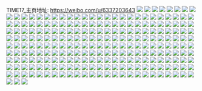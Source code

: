 TIME17_主页地址: https://weibo.com/u/6337203643 
![](https://wx4.sinaimg.cn/mw2000/006USg9Zgy1h8ugfgu9dbj32c0340hdu.jpg) 
![](https://wx4.sinaimg.cn/mw2000/006USg9Zgy1h8u79ft61xj30ty0pfaeu.jpg) 
![](https://wx4.sinaimg.cn/mw2000/006USg9Zgy1h8u79wdcgfj32c03401l0.jpg) 
![](https://wx4.sinaimg.cn/mw2000/006USg9Zgy1h8hb9uo5wej33401r01ky.jpg) 
![](https://wx4.sinaimg.cn/mw2000/006USg9Zgy1h8d046b4n3j30u01ad46j.jpg) 
![](https://wx4.sinaimg.cn/mw2000/006USg9Zgy1h8bi2suaj5j30p11h8tfj.jpg) 
![](https://wx4.sinaimg.cn/mw2000/006USg9Zgy1h88ismftugj31o0280hdt.jpg) 
![](https://wx4.sinaimg.cn/mw2000/006USg9Zgy1h871q48i7jj31o0280x6p.jpg) 
![](https://wx4.sinaimg.cn/mw2000/006USg9Zgy1h8234usyl6j30wi0won0w.jpg) 
![](https://wx4.sinaimg.cn/mw2000/006USg9Zgy1h8234v9bfaj30wi0ln0wi.jpg) 
![](https://wx4.sinaimg.cn/mw2000/006USg9Zgy1h821o3sz7uj30wi16tjzz.jpg) 
![](https://wx4.sinaimg.cn/mw2000/006USg9Zgy1h821o2nh0aj31ro35s1ky.jpg) 
![](https://wx4.sinaimg.cn/mw2000/006USg9Zly1h7yuow4njzj31hl0u0gpx.jpg) 
![](https://wx4.sinaimg.cn/mw2000/006USg9Zly1h7yuow4woyj31hl0u0q76.jpg) 
![](https://wx4.sinaimg.cn/mw2000/006USg9Zly1h7yuovn4hmj30u01hljui.jpg) 
![](https://wx4.sinaimg.cn/mw2000/006USg9Zly1h7yuow6j9hj30u01hldi5.jpg) 
![](https://wx4.sinaimg.cn/mw2000/006USg9Zly1h7yuowojr4j30u0141tgn.jpg) 
![](https://wx4.sinaimg.cn/mw2000/006USg9Zly1h7yuox1uclj30u0140ti6.jpg) 
![](https://wx4.sinaimg.cn/mw2000/006USg9Zly1h7yuox9vc9j30u0140gqd.jpg) 
![](https://wx4.sinaimg.cn/mw2000/006USg9Zly1h7yupneboqj31410u0jyo.jpg) 
![](https://wx4.sinaimg.cn/mw2000/006USg9Zly1h7yupnetejj30u0140wnu.jpg) 
![](https://wx4.sinaimg.cn/mw2000/006USg9Zgy1h7xalxxby0j31hl0u0n1o.jpg) 
![](https://wx4.sinaimg.cn/mw2000/006USg9Zgy1h7xalxzf7cj31410u0wjn.jpg) 
![](https://wx4.sinaimg.cn/mw2000/006USg9Zgy1h7ilm4gqkxj30u01hltgf.jpg) 
![](https://wx4.sinaimg.cn/mw2000/006USg9Zgy1h7ilm4qjt7j30u01hlzr8.jpg) 
![](https://wx4.sinaimg.cn/mw2000/006USg9Zgy1h7ilm4iyrvj30u01hln1n.jpg) 
![](https://wx4.sinaimg.cn/mw2000/006USg9Zgy1h7ilm4gromj31hl0u00vy.jpg) 
![](https://wx4.sinaimg.cn/mw2000/006USg9Zgy1h7eg76zso4j30u0141451.jpg) 
![](https://wx4.sinaimg.cn/mw2000/006USg9Zgy1h7d7j4bzj3j30u016njvm.jpg) 
![](https://wx4.sinaimg.cn/mw2000/006USg9Zgy1h78aumstp0j30wi1yc0vq.jpg) 
![](https://wx4.sinaimg.cn/mw2000/006USg9Zgy1h78aunametj30wi1yc414.jpg) 
![](https://wx4.sinaimg.cn/mw2000/006USg9Zgy1h772mdtty2j30wi1nqwn6.jpg) 
![](https://wx4.sinaimg.cn/mw2000/006USg9Zgy1h772mg3nslj30wi0z7qcc.jpg) 
![](https://wx4.sinaimg.cn/mw2000/006USg9Zgy1h6zev32aetj31o02804qq.jpg) 
![](https://wx4.sinaimg.cn/mw2000/006USg9Zgy1h6zev5o4o5j315s15pjz9.jpg) 
![](https://wx4.sinaimg.cn/mw2000/006USg9Zgy1h6zev56zkdj31e11e14qp.jpg) 
![](https://wx4.sinaimg.cn/mw2000/006USg9Zgy1h6x39zjoaaj32c0340qv7.jpg) 
![](https://wx4.sinaimg.cn/mw2000/006USg9Zgy1h6tawr6olij30wi1ycqte.jpg) 
![](https://wx4.sinaimg.cn/mw2000/006USg9Zgy1h6q1qyki9vj33402c1gvh.jpg) 
![](https://wx4.sinaimg.cn/mw2000/006USg9Zgy1h6q1r1brmaj329c27m1kx.jpg) 
![](https://wx4.sinaimg.cn/mw2000/006USg9Zgy1h6q1r4ot8hj32k32c1jyt.jpg) 
![](https://wx4.sinaimg.cn/mw2000/006USg9Zgy1h6q1r6ko91j32c02kue83.jpg) 
![](https://wx4.sinaimg.cn/mw2000/006USg9Zgy1h6q1qvevrsj31sc2dskjm.jpg) 
![](https://wx4.sinaimg.cn/mw2000/006USg9Zgy1h6q1r8kgdtj32c02qaqv6.jpg) 
![](https://wx4.sinaimg.cn/mw2000/006USg9Zgy1h6mi5pay5mj31be0zkjsg.jpg) 
![](https://wx4.sinaimg.cn/mw2000/006USg9Zgy1h6mi5ottm2j30zk1bezl4.jpg) 
![](https://wx4.sinaimg.cn/mw2000/006USg9Zgy1h6gxxodo9fj30na0ket9h.jpg) 
![](https://wx4.sinaimg.cn/mw2000/006USg9Zgy1h6gmveehx2j30u0190qd3.jpg) 
![](https://wx4.sinaimg.cn/mw2000/006USg9Zgy1h6gmvdsjhej30oq112adl.jpg) 
![](https://wx4.sinaimg.cn/mw2000/006USg9Zgy1h6gbpm8tkej31bf1r8n0m.jpg) 
![](https://wx4.sinaimg.cn/mw2000/006USg9Zgy1h6gbpnyx0ej30zk1r8goh.jpg) 
![](https://wx4.sinaimg.cn/mw2000/006USg9Zgy1h6f7fw7tu6j31r0340agl.jpg) 
![](https://wx4.sinaimg.cn/mw2000/006USg9Zgy1h69xv5m774j30u01qadvs.jpg) 
![](https://wx4.sinaimg.cn/mw2000/006USg9Zgy1h69aweu5hhj30wi1yce81.jpg) 
![](https://wx4.sinaimg.cn/mw2000/006USg9Zgy1h65zhptom9j30wi0zzt92.jpg) 
![](https://wx4.sinaimg.cn/mw2000/006USg9Zgy1h651jokkujj30sg0sg772.jpg) 
![](https://wx4.sinaimg.cn/mw2000/006USg9Zgy1h651joy3huj30j60j6aah.jpg) 
![](https://wx4.sinaimg.cn/mw2000/006USg9Zgy1h651jnssn3j30ir0xcaae.jpg) 
![](https://wx4.sinaimg.cn/mw2000/006USg9Zgy1h6467ye6hwj32c0340b2b.jpg) 
![](https://wx4.sinaimg.cn/mw2000/006USg9Zgy1h6467v3j3gj32c0340qv7.jpg) 
![](https://wx4.sinaimg.cn/mw2000/006USg9Zgy1h63q5jbnklj30u01ank12.jpg) 
![](https://wx4.sinaimg.cn/mw2000/006USg9Zgy1h62yjgnktnj32c03401kx.jpg) 
![](https://wx4.sinaimg.cn/mw2000/006USg9Zgy1h62sf5bonpj33402c0b2a.jpg) 
![](https://wx4.sinaimg.cn/mw2000/006USg9Zgy1h61u17g82tj31820qctgl.jpg) 
![](https://wx4.sinaimg.cn/mw2000/006USg9Zgy1h61el0eb30j30wi1ycnfm.jpg) 
![](https://wx4.sinaimg.cn/mw2000/006USg9Zgy1h60hq1eg62j30qg0vbq97.jpg) 
![](https://wx4.sinaimg.cn/mw2000/006USg9Zgy1h5y6h8h786j30n70rcdgd.jpg) 
![](https://wx4.sinaimg.cn/mw2000/006USg9Zgy1h5y4va4euij30m80m8dk0.jpg) 
![](https://wx4.sinaimg.cn/mw2000/006USg9Zgy1h5wwtgr7mhj30ty0tyqdo.jpg) 
![](https://wx4.sinaimg.cn/mw2000/006USg9Zgy1h5issc8qguj30u01hcdm8.jpg) 
![](https://wx4.sinaimg.cn/mw2000/006USg9Zly1h59i00udinj32c0340hdv.jpg) 
![](https://wx4.sinaimg.cn/mw2000/006USg9Zly1h49q5nfn9bj32ac3401l1.jpg) 
![](https://wx4.sinaimg.cn/mw2000/006USg9Zgy1h3nys20tbrj31sg2ookjl.jpg) 
![](https://wx4.sinaimg.cn/mw2000/006USg9Zgy1h3nyrynpe0j313u0tu4f5.jpg) 
![](https://wx4.sinaimg.cn/mw2000/006USg9Zgy1h3hc5yw4klj31sc2dsu0x.jpg) 
![](https://wx4.sinaimg.cn/mw2000/006USg9Zgy1h3hc60r259j31sc2dsqv5.jpg) 
![](https://wx4.sinaimg.cn/mw2000/006USg9Zgy1h3hc5wrl4jj33402c0qv6.jpg) 
![](https://wx4.sinaimg.cn/mw2000/006USg9Zgy1h3hc661rf0j32c03404qq.jpg) 
![](https://wx4.sinaimg.cn/mw2000/006USg9Zgy1h3hc68m89zj33402c07wj.jpg) 
![](https://wx4.sinaimg.cn/mw2000/006USg9Zgy1h3hc6ar3f1j33402c07wj.jpg) 
![](https://wx4.sinaimg.cn/mw2000/006USg9Zgy1h3gx1alij0j32c03407wj.jpg) 
![](https://wx4.sinaimg.cn/mw2000/006USg9Zgy1h3cu1p8aa9j31sc2dsx6r.jpg) 
![](https://wx4.sinaimg.cn/mw2000/006USg9Zgy1h3ctzsx2tqj31sc2dsu0y.jpg) 
![](https://wx4.sinaimg.cn/mw2000/006USg9Zgy1h3cu1u8skxj31sc2dsu0y.jpg) 
![](https://wx4.sinaimg.cn/mw2000/006USg9Zgy1h3c7yw7padj31sc2dsx6q.jpg) 
![](https://wx4.sinaimg.cn/mw2000/006USg9Zgy1h393rc5p2yj30wi0xmtcd.jpg) 
![](https://wx4.sinaimg.cn/mw2000/006USg9Zgy1h393rcqgzfj30wi0d0dhd.jpg) 
![](https://wx4.sinaimg.cn/mw2000/006USg9Zgy1h393ram83aj30wi0hsjt3.jpg) 
![](https://wx4.sinaimg.cn/mw2000/006USg9Zgy1h38moavo61j30vv0yidh0.jpg) 
![](https://wx4.sinaimg.cn/mw2000/006USg9Zgy1h36y8yxt1yj32c03407wk.jpg) 
![](https://wx4.sinaimg.cn/mw2000/006USg9Zgy1h31xkzsuroj32c0340hdu.jpg) 
![](https://wx4.sinaimg.cn/mw2000/006USg9Zgy1h2uygzz156j31o02807wi.jpg) 
![](https://wx4.sinaimg.cn/mw2000/006USg9Zgy1h2t1ycejhuj32c0340e84.jpg) 
![](https://wx4.sinaimg.cn/mw2000/006USg9Zgy1h2t1yh8agwj32c0340u0z.jpg) 
![](https://wx4.sinaimg.cn/mw2000/006USg9Zgy1h2t1xazllnj30n30svta3.jpg) 
![](https://wx4.sinaimg.cn/mw2000/006USg9Zly1h2q8kiz98vj30mi0u0n92.jpg) 
![](https://wx4.sinaimg.cn/mw2000/006USg9Zly1h2q80wj0x5j318g1n87f1.jpg) 
![](https://wx4.sinaimg.cn/mw2000/006USg9Zly1h2q80vzlt5j31h62mi1kx.jpg) 
![](https://wx4.sinaimg.cn/mw2000/006USg9Zgy1h2oe8jukl9j322o3404qr.jpg) 
![](https://wx4.sinaimg.cn/mw2000/006USg9Zgy1h2oe8grjdlj32c033zx6q.jpg) 
![](https://wx4.sinaimg.cn/mw2000/006USg9Zgy1h2oe8kswmhj31h62mi1kx.jpg) 
![](https://wx4.sinaimg.cn/mw2000/006USg9Zgy1h2oe8n6sloj31ot2j81kx.jpg) 
![](https://wx4.sinaimg.cn/mw2000/006USg9Zgy1h2nzuyesz0j30ry0e6wge.jpg) 
![](https://wx4.sinaimg.cn/mw2000/006USg9Zgy1h2nzuys4saj30qo0wudl5.jpg) 
![](https://wx4.sinaimg.cn/mw2000/006USg9Zgy1h2nzuz7bfjj30go0dg76p.jpg) 
![](https://wx4.sinaimg.cn/mw2000/006USg9Zgy1h2nzuy0oqsj30qo0k041t.jpg) 
![](https://wx4.sinaimg.cn/mw2000/006USg9Zgy1h2nzuzjz7hj30hs0u6n1e.jpg) 
![](https://wx4.sinaimg.cn/mw2000/006USg9Zgy1h2nzv00z55j30hs0kdn00.jpg) 
![](https://wx4.sinaimg.cn/mw2000/006USg9Zgy1h2nzv0gcqoj30t00qo7au.jpg) 
![](https://wx4.sinaimg.cn/mw2000/006USg9Zgy1h2nzv0w6r9j30qo0vyq9o.jpg) 
![](https://wx4.sinaimg.cn/mw2000/006USg9Zgy1h2nzv6eshkj30u011hgsi.jpg) 
![](https://wx4.sinaimg.cn/mw2000/006USg9Zgy1h2nzv6verpj30o01hcn1v.jpg) 
![](https://wx4.sinaimg.cn/mw2000/006USg9Zgy1h2nzv7qadbj30u011dths.jpg) 
![](https://wx4.sinaimg.cn/mw2000/006USg9Zgy1h2nzv87znpj30o01hcn3a.jpg) 
![](https://wx4.sinaimg.cn/mw2000/006USg9Zgy1h2nzv5xlqcj30u0140n8j.jpg) 
![](https://wx4.sinaimg.cn/mw2000/006USg9Zgy1h2nzv9edi8j30u014015t.jpg) 
![](https://wx4.sinaimg.cn/mw2000/006USg9Zgy1h2kr49a97nj30wi1ych8b.jpg) 
![](https://wx4.sinaimg.cn/mw2000/006USg9Zgy1h2h1slzc22j32c0340x6r.jpg) 
![](https://wx4.sinaimg.cn/mw2000/006USg9Zgy1h2f7qvpgj9j31o01o0qv5.jpg) 
![](https://wx4.sinaimg.cn/mw2000/006USg9Zgy1h2f7rgmt5kj30tu0tutj1.jpg) 
![](https://wx4.sinaimg.cn/mw2000/006USg9Zgy1h2f7qrugqoj32c02c0u0y.jpg) 
![](https://wx4.sinaimg.cn/mw2000/006USg9Zgy1h2f7s4l9msj30u00u0wpy.jpg) 
![](https://wx4.sinaimg.cn/mw2000/006USg9Zgy1h2f7r6ga90j32c02c0x6p.jpg) 
![](https://wx4.sinaimg.cn/mw2000/006USg9Zgy1h2f7r7fumqj30mi0u0n70.jpg) 
![](https://wx4.sinaimg.cn/mw2000/006USg9Zgy1h2cl5k6csij32c03404qq.jpg) 
![](https://wx4.sinaimg.cn/mw2000/006USg9Zgy1h29hs3yyjlj32c03407wj.jpg) 
![](https://wx4.sinaimg.cn/mw2000/006USg9Zgy1h27n9p5w3bj30ct0l2te4.jpg) 
![](https://wx4.sinaimg.cn/mw2000/006USg9Zgy1h27na8e2czj30mi0u0qd7.jpg) 
![](https://wx4.sinaimg.cn/mw2000/006USg9Zgy1h23hh6av38j30wi1ycqv5.jpg) 
![](https://wx4.sinaimg.cn/mw2000/006USg9Zgy1h23hgzmjw4j32c0340kjm.jpg) 
![](https://wx4.sinaimg.cn/mw2000/006USg9Zgy1h219nbgwlbj315o35lnpd.jpg) 
![](https://wx4.sinaimg.cn/mw2000/006USg9Zgy1h219n75m48j322o3411ky.jpg) 
![](https://wx4.sinaimg.cn/mw2000/006USg9Zgy1h1xfvdu573j30xc3pcqv5.jpg) 
![](https://wx4.sinaimg.cn/mw2000/006USg9Zgy1h1xfvcpin7j30xc3e8hdt.jpg) 
![](https://wx4.sinaimg.cn/mw2000/006USg9Zgy1h1x8pxx9bxj32331i2wwo.jpg) 
![](https://wx4.sinaimg.cn/mw2000/006USg9Zgy1h1wmg8j0qmj30sc1b8444.jpg) 
![](https://wx4.sinaimg.cn/mw2000/006USg9Zgy1h1svxfmzzgj30wi0gvmz5.jpg) 
![](https://wx4.sinaimg.cn/mw2000/006USg9Zgy1h1qzx4v7rwj32c0340qv5.jpg) 
![](https://wx4.sinaimg.cn/mw2000/006USg9Zgy1h1pskuimrgj32c0340b2a.jpg) 
![](https://wx4.sinaimg.cn/mw2000/006USg9Zgy1h1l8h17tnwj335s2dcu0y.jpg) 
![](https://wx4.sinaimg.cn/mw2000/006USg9Zgy1h1l8h2r8ebj335s2dc1kz.jpg) 
![](https://wx4.sinaimg.cn/mw2000/006USg9Zgy1h1l8gzi45cj33402c0e82.jpg) 
![](https://wx4.sinaimg.cn/mw2000/006USg9Zgy1h1l8h6qfudj32c0340kjm.jpg) 
![](https://wx4.sinaimg.cn/mw2000/006USg9Zgy1h1kinjxt1nj30wi1yce0f.jpg) 
![](https://wx4.sinaimg.cn/mw2000/006USg9Zgy1h1jsw3nu1zj32bn340e85.jpg) 
![](https://wx4.sinaimg.cn/mw2000/006USg9Zgy1h1hamxrn0tj31w02io4qr.jpg) 
![](https://wx4.sinaimg.cn/mw2000/006USg9Zgy1h1han3u954j31w02iox6q.jpg) 
![](https://wx4.sinaimg.cn/mw2000/006USg9Zgy1h1han7eyfvj31w02io1kz.jpg) 
![](https://wx4.sinaimg.cn/mw2000/006USg9Zgy1h1hanaos6mj31w02iou0y.jpg) 
![](https://wx4.sinaimg.cn/mw2000/006USg9Zgy1h1hane7hi6j31w02iox6q.jpg) 
![](https://wx4.sinaimg.cn/mw2000/006USg9Zgy1h1hamtx1dhj31w02iox6q.jpg) 
![](https://wx4.sinaimg.cn/mw2000/006USg9Zgy1h1bqvjopyij30wi1yc49x.jpg) 
![](https://wx4.sinaimg.cn/mw2000/006USg9Zgy1h1as9rrso9j30n811madc.jpg) 
![](https://wx4.sinaimg.cn/mw2000/006USg9Zgy1h19cimwt61j30wi1ycwyl.jpg) 
![](https://wx4.sinaimg.cn/mw2000/006USg9Zgy1h1515ronmlj30u00u0afb.jpg) 
![](https://wx4.sinaimg.cn/mw2000/006USg9Zgy1h14qtomnq0j30wi0hjjtd.jpg) 
![](https://wx4.sinaimg.cn/mw2000/006USg9Zgy1h14qtozkspj30wi0fxgn8.jpg) 
![](https://wx4.sinaimg.cn/mw2000/006USg9Zgy1h14qtpd6brj30wi0ekmyr.jpg) 
![](https://wx4.sinaimg.cn/mw2000/006USg9Zgy1h12oj5can8j32c0340kjp.jpg) 
![](https://wx4.sinaimg.cn/mw2000/006USg9Zgy1h11lcg545hj32c034dkjp.jpg) 
![](https://wx4.sinaimg.cn/mw2000/006USg9Zgy1h11lcbeu7dj32c034pkjp.jpg) 
![](https://wx4.sinaimg.cn/mw2000/006USg9Zgy1h11lckwqu0j32801oo1ky.jpg) 
![](https://wx4.sinaimg.cn/mw2000/006USg9Zgy1h11lcmq78mj33402c07wh.jpg) 
![](https://wx4.sinaimg.cn/mw2000/006USg9Zgy1h10fnmti76j30wi1cr1kx.jpg) 
![](https://wx4.sinaimg.cn/mw2000/006USg9Zgy1h10fnl5m4xj30wi1crqhi.jpg) 
![](https://wx4.sinaimg.cn/mw2000/006USg9Zly1h0zrqudgy1j30nf07uwhi.jpg) 
![](https://wx4.sinaimg.cn/mw2000/006USg9Zgy1h0z6uy6zotj30wi0ontcp.jpg) 
![](https://wx4.sinaimg.cn/mw2000/006USg9Zgy1h0ysz2efs0j30nz1aqn2q.jpg) 
![](https://wx4.sinaimg.cn/mw2000/006USg9Zgy1h0ysz11as8j30wi1ycu0x.jpg) 
![](https://wx4.sinaimg.cn/mw2000/006USg9Zgy1h0ysx8aiv3j30wi0f5mza.jpg) 
![](https://wx4.sinaimg.cn/mw2000/006USg9Zgy1h0ysx901m2j30wi0cgabk.jpg) 
![](https://wx4.sinaimg.cn/mw2000/006USg9Zgy1h0ptvoxv1lj32xi18fwtb.jpg) 
![](https://wx4.sinaimg.cn/mw2000/006USg9Zgy1h0l58h88a6j31w02ioqv6.jpg) 
![](https://wx4.sinaimg.cn/mw2000/006USg9Zgy1h0l58ll0kcj32202qonpf.jpg) 
![](https://wx4.sinaimg.cn/mw2000/006USg9Zgy1h0hwylwrusj30ty13y7ga.jpg) 
![](https://wx4.sinaimg.cn/mw2000/006USg9Zgy1h0gly8cyz2j30wi0uadj1.jpg) 
![](https://wx4.sinaimg.cn/mw2000/006USg9Zgy1h0gly8pmm1j30wh0piq5d.jpg) 
![](https://wx4.sinaimg.cn/mw2000/006USg9Zgy1h0gly7wj0dj30wi0ty76w.jpg) 
![](https://wx4.sinaimg.cn/mw2000/006USg9Zgy1h0fgnc0v2mj30wi0wi0wp.jpg) 
![](https://wx4.sinaimg.cn/mw2000/006USg9Zgy1h0bpde4z06j30wi1yc7wh.jpg) 
![](https://wx4.sinaimg.cn/mw2000/006USg9Zgy1h06chra024j30u01sxwof.jpg) 
![](https://wx4.sinaimg.cn/mw2000/006USg9Zgy1h06a0e0exaj33402c0e83.jpg) 
![](https://wx4.sinaimg.cn/mw2000/006USg9Zgy1h064dxq5aoj30wi0ipq5c.jpg) 
![](https://wx4.sinaimg.cn/mw2000/006USg9Zgy1h04x1tdflhj30wi0br41t.jpg) 
![](https://wx4.sinaimg.cn/mw2000/006USg9Zgy1h02uub64x7j31jk1jku0x.jpg) 
![](https://wx4.sinaimg.cn/mw2000/006USg9Zgy1h00j7ft7hmj30wi1ycgz5.jpg) 
![](https://wx4.sinaimg.cn/mw2000/006USg9Zgy1h00j7hfa6qj30wi1ycdu2.jpg) 
![](https://wx4.sinaimg.cn/mw2000/006USg9Zgy1h00j7jc4lij30wi1ycwvy.jpg) 
![](https://wx4.sinaimg.cn/mw2000/006USg9Zgy1h00j7mg5pjj30wi1ycapg.jpg) 
![](https://wx4.sinaimg.cn/mw2000/006USg9Zgy1h00j7nqp4aj30wi1yc15k.jpg) 
![](https://wx4.sinaimg.cn/mw2000/006USg9Zgy1h00j7q216ej30wi1ycqjz.jpg) 
![](https://wx4.sinaimg.cn/mw2000/006USg9Zgy1h00bee9689j30wi1qrq9l.jpg) 
![](https://wx4.sinaimg.cn/mw2000/006USg9Zgy1gzz9ij2xbgj30u01sxq6t.jpg) 
![](https://wx4.sinaimg.cn/mw2000/006USg9Zgy1gzxrfnj6cpj32c0340kjl.jpg) 
![](https://wx4.sinaimg.cn/mw2000/006USg9Zgy1gzvui97dc8j32c0340qv6.jpg) 
![](https://wx4.sinaimg.cn/mw2000/006USg9Zgy1gzvuzws0l4j32c0340b2b.jpg) 
![](https://wx4.sinaimg.cn/mw2000/006USg9Zgy1gzuapdl6c3j30jg0jegn9.jpg) 
![](https://wx4.sinaimg.cn/mw2000/006USg9Zgy1gzrsctfqudj30wi1yc7jo.jpg) 
![](https://wx4.sinaimg.cn/mw2000/006USg9Zgy1gzpzex0zedj30wi0c43zs.jpg) 
![](https://wx4.sinaimg.cn/mw2000/006USg9Zgy1gzpzewq0pvj30wi0h076h.jpg) 
![](https://wx4.sinaimg.cn/mw2000/006USg9Zgy1gzmms1p06aj30u00xyjy1.jpg) 
![](https://wx4.sinaimg.cn/mw2000/006USg9Zly1gz7koq80kaj30wi0win0z.jpg) 
![](https://wx4.sinaimg.cn/mw2000/006USg9Zly1gz28xmhtm1j30u01ein30.jpg) 
![](https://wx4.sinaimg.cn/mw2000/006USg9Zly1gz0f1ovaw0j32tr118b1k.jpg) 
![](https://wx4.sinaimg.cn/mw2000/006USg9Zly1gz04r8hwfwj30wi12cwne.jpg) 
![](https://wx4.sinaimg.cn/mw2000/006USg9Zly1gygt6ii93sj32tc2407wh.jpg) 
![](https://wx4.sinaimg.cn/mw2000/006USg9Zly1gy6jtdz4n4j32c0340b2a.jpg) 
![](https://wx4.sinaimg.cn/mw2000/006USg9Zly1gy6jtfmu3ej32c0340b2a.jpg) 
![](https://wx4.sinaimg.cn/mw2000/006USg9Zgy1gxstnxk0roj30wi0y046a.jpg) 
![](https://wx4.sinaimg.cn/mw2000/006USg9Zgy1gxp9izeydqj31ky2yoe81.jpg) 
![](https://wx4.sinaimg.cn/mw2000/006USg9Zgy1gxp9j10fjqj32bz340qv5.jpg) 
![](https://wx4.sinaimg.cn/mw2000/006USg9Zgy1gxp9j8h9guj333w2fjqv6.jpg) 
![](https://wx4.sinaimg.cn/mw2000/006USg9Zgy1gxp9ixz21gj33402c0npf.jpg) 
![](https://wx4.sinaimg.cn/mw2000/006USg9Zgy1gxnve2j4mij30wi1ycqv5.jpg) 
![](https://wx4.sinaimg.cn/mw2000/006USg9Zgy1gxnve6wg0yj30wi1yce81.jpg) 
![](https://wx4.sinaimg.cn/mw2000/006USg9Zgy1gxnve9e45nj30wi1yc1ky.jpg) 
![](https://wx4.sinaimg.cn/mw2000/006USg9Zgy1gxkpg7pnzfj333z2cse83.jpg) 
![](https://wx4.sinaimg.cn/mw2000/006USg9Zgy1gxkpg19scpj33402c07wk.jpg) 
![](https://wx4.sinaimg.cn/mw2000/006USg9Zgy1gxkpg92yqzj32c03404qr.jpg) 
![](https://wx4.sinaimg.cn/mw2000/006USg9Zgy1gxjm7yqtzyj32c03401l0.jpg) 
![](https://wx4.sinaimg.cn/mw2000/006USg9Zgy1gxicnawhnzj32c0340b2d.jpg) 
![](https://wx4.sinaimg.cn/mw2000/006USg9Zgy1gxgtia6ioqj30zg14itrl.jpg) 
![](https://wx4.sinaimg.cn/mw2000/006USg9Zgy1gxgtifedptj32c0340e83.jpg) 
![](https://wx4.sinaimg.cn/mw2000/006USg9Zgy1gxf1biubqij31o0280hdu.jpg) 
![](https://wx4.sinaimg.cn/mw2000/006USg9Zgy1gxf1c5dao0j30mi0u0ah3.jpg) 
![](https://wx4.sinaimg.cn/mw2000/006USg9Zgy1gxdah7ngz4j33402c0hdv.jpg) 
![](https://wx4.sinaimg.cn/mw2000/006USg9Zgy1gx9stga0btj30u016rgsu.jpg) 
![](https://wx4.sinaimg.cn/mw2000/006USg9Zgy1gwwyi9vc83j30wi0kujth.jpg) 
![](https://wx4.sinaimg.cn/mw2000/006USg9Zgy1gwwyi9gv7mj30wi0l60uv.jpg) 
![](https://wx4.sinaimg.cn/mw2000/006USg9Zgy1gwwyibtmrnj33402c0hdv.jpg) 
![](https://wx4.sinaimg.cn/mw2000/006USg9Zgy1gw29rs5k90j30ng0elgm3.jpg) 
![](https://wx4.sinaimg.cn/mw2000/006USg9Zgy1gvyheb0952j31o0280u0x.jpg) 
![](https://wx4.sinaimg.cn/mw2000/006USg9Zgy1gvyhedc99qj31o0280qv5.jpg) 
![](https://wx4.sinaimg.cn/mw2000/006USg9Zgy1gvimton96fj61o0280x6p02.jpg) 
![](https://wx4.sinaimg.cn/mw2000/006USg9Zgy1gvimtronbsj62c03407wj02.jpg) 
![](https://wx4.sinaimg.cn/mw2000/006USg9Zgy1gv23bibisrj60mi0u046502.jpg) 
